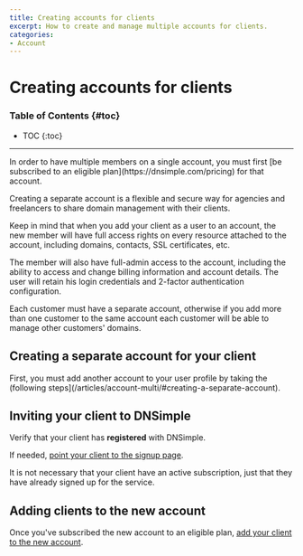```yaml
---
title: Creating accounts for clients
excerpt: How to create and manage multiple accounts for clients.
categories:
- Account
---
```


# Creating accounts for clients

### Table of Contents {#toc}

* TOC
{:toc}

---

<note>
In order to have multiple members on a single account, you must first [be subscribed to an eligible plan](https://dnsimple.com/pricing) for that account.
</note>

Creating a separate account is a flexible and secure way for agencies and freelancers to share domain management with their clients.

Keep in mind that when you add your client as a user to an account, the new member will have full access rights on every resource attached to the account, including domains, contacts, SSL certificates, etc.

The member will also have full-admin access to the account, including the ability to access and change billing information and account details. The user will retain his login credentials and 2-factor authentication configuration.

<warning>
Each customer must have a separate account, otherwise if you add more than one customer to the same account each customer will be able to manage other customers' domains.
</warning>


## Creating a separate account for your client

First, you must add another account to your user profile by taking the (following steps](/articles/account-multi/#creating-a-separate-account).
  
## Inviting your client to DNSimple
  
Verify that your client has __registered__ with DNSimple.
  
If needed, [point your client to the signup page](https://dnsimple.com/signup).
  
<note>
It is not necessary that your client have an active subscription, just that they have already signed up for the service.
</note>
  
## Adding clients to the new account

Once you've subscribed the new account to an eligible plan, [add your client to the new account](/articles/account-users/#adding-members-to-an-account).
  

